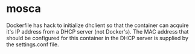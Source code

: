 # mosca

Dockerfile has hack to initialize dhclient so that the container can acquire it's IP address from a DHCP server (not Docker's). The MAC address that should be configured for this container in the DHCP server is supplied by the settings.conf file.